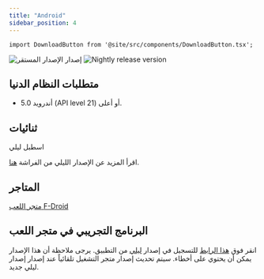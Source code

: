 ```yaml
---
title: "Android"
sidebar_position: 4
---
```


```mdx-code-block
import DownloadButton from '@site/src/components/DownloadButton.tsx';
```

![إصدار الإصدار المستقر](https://img.shields.io/badge/dynamic/yaml?color=c4840d&label=Stable&query=%24.version&url=https%3A%2F%2Fraw.githubusercontent.com%2FLinwoodCloud%2Fbutterfly%2Fstable%2Fapp%2Fpubspec.yaml&style=for-the-badge) ![Nightly release version](https://img.shields.io/badge/dynamic/yaml?color=f7d28c&label=Nightly&query=%24.version&url=https%3A%2F%2Fraw.githubusercontent.com%2FLinwoodCloud%2Fbutterfly%2Fnightly%2Fapp%2Fpubspec.yaml&style=for-the-badge)

## متطلبات النظام الدنيا

* أندرويد 5.0 (API level 21) أو أعلى.

## ثنائيات

<div className="row margin-bottom--lg padding--sm">
<DownloadButton className="button button--outline button--info button--lg margin--sm" href="https://github.com/LinwoodCloud/butterfly/releases/download/stable/linwood-butterfly-android.apk">
  اسطبل
</DownloadButton>
<DownloadButton className="button button--outline button--danger button--lg margin--sm" href="https://github.com/LinwoodCloud/butterfly/releases/download/nightly/linwood-butterfly-android.apk">
  ليلي
</DownloadButton>
</div>

اقرأ المزيد عن الإصدار الليلي من الفراشة [هنا](/nightly).

## المتاجر

<div className="row margin-bottom--lg padding--sm">
<a className="button button--outline button--primary button--lg margin--sm" href="https://play.google.com/store/apps/details?id=dev.linwood.butterfly">
  متجر اللعب
</a>
<a className="button button--outline button--primary button--lg margin--sm" href="https://f-droid.org/de/packages/dev.linwood.butterfly">
  F-Droid
</a>
</div>

## البرنامج التجريبي في متجر اللعب

انقر فوق [هذا الرابط](https://play.google.com/apps/testing/dev.linwood.butterfly) للتسجيل في إصدار [ليلي](/nightly) من التطبيق. يرجى ملاحظة أن هذا الإصدار يمكن أن يحتوي على أخطاء. سيتم تحديث إصدار متجر التشغيل تلقائياً عند إصدار إصدار ليلي جديد.
